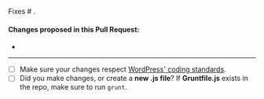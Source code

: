 Fixes # .

#### Changes proposed in this Pull Request:
-

-------------------
- [  ] Make sure your changes respect [WordPress' coding standards](https://make.wordpress.org/core/handbook/best-practices/coding-standards/).
- [  ] Did you make changes, or create a **new .js file**? If **Gruntfile.js** exists in the repo, make sure to run `grunt`.
